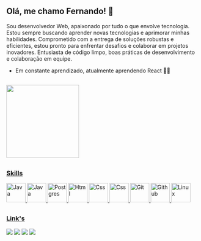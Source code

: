 ## Olá, me chamo Fernando! 👋


Sou desenvolvedor Web, apaixonado por tudo o que envolve tecnologia. Estou sempre buscando aprender novas tecnologias e aprimorar minhas habilidades. Comprometido com a entrega de soluções robustas e eficientes, estou pronto para enfrentar desafios e colaborar em projetos inovadores. Entusiasta de código limpo, boas práticas de desenvolvimento e colaboração em equipe.

- Em constante aprendizado, atualmente aprendendo React 🧑‍💻

##
<div style="display: inline-block;">
  <a href="https://github.com/gnoatto01">
<!--   <img height="190em" src="https://my-git-stats-henriquecode.vercel.app/api?username=gnoatto01&show_icons=true&theme=cobalt&count_private=true"/> -->
  <img height="190em" src="https://my-git-stats-henriquecode.vercel.app/api/top-langs/?username=gnoatto01&layout=compact&theme=cobalt&show_icons=true&count_private=true"/>
</div>
    
##
### Skills

<div>
  <img title="Java" alt="Java"height="50em" src="https://skillicons.dev/icons?i=java">
  <img title="C" alt="Java"height="50em" src="https://skillicons.dev/icons?i=c">
  <img title="Postgresql" alt="Postgres" height="50em" src="https://skillicons.dev/icons?i=postgres">
  <img title="Html" alt="Html" height="50em" src="https://skillicons.dev/icons?i=html">
  <img title="Css" alt="Css" height="50em" src="https://skillicons.dev/icons?i=css">
  <img title="React" alt="Css" height="50em" src="https://skillicons.dev/icons?i=react">
  <img title="Git" alt="Git" height="50em" src="https://skillicons.dev/icons?i=git">
  <img title="Github" alt="Github" height="50em" src="https://skillicons.dev/icons?i=github">
  <img title="Linux" alt="Linux" height="50em" src="https://skillicons.dev/icons?i=linux">
</div>


##

### Link's


<div>
    <a title="Github"  href="https://github.com/gnoatto01" target="_blank"><img src="https://img.shields.io/badge/GitHub-100000?style=for-the-badge&logo=github&logoColor=white" target="_blank"></a>
    <a title="Gitlab"  href="https://gitlab.com/gnoatto01" target="_blank"><img src="https://img.shields.io/badge/GitLab-330F63?style=for-the-badge&logo=gitlab&logoColor=white" target="_blank"></a>
    <a title="Linkedin"  href="https://www.linkedin.com/in/gnoatto01/" target="_blank"><img src="https://img.shields.io/badge/LinkedIn-0077B5?style=for-the-badge&logo=linkedin&logoColor=white" target="_blank"></a>
<!--     <a title="Site"  href="https://henriquecode.netlify.app/" target="_blank"><img src="https://img.shields.io/badge/website-000000?style=for-the-badge&logo=About.me&logoColor=white" target="_blank"></a> -->
    <a title="Instagram"  href="https://www.instagram.com/gnoatto.dev/" target="_blank"><img src="https://img.shields.io/badge/Instagram-E4405F?style=for-the-badge&logo=instagram&logoColor=white" target="_blank"></a>
<!--   <a  href="" target="_blank"><img src="https://img.shields.io/badge/WhatsApp-25D366?style=for-the-badge&logo=whatsapp&logoColor=white" target="_blank"></a> -->
<!--     <a href="" target="_blank"><img src="https://img.shields.io/badge/Discord-7289DA?style=for-the-badge&logo=discord&logoColor=white" target="_blank"></a> -->
<!--     <a href="" target="_blank"><img src="" target="_blank"></a> -->
<!--     <a href="" target="_blank"><img src="" target="_blank"></a> --> 
</div>




